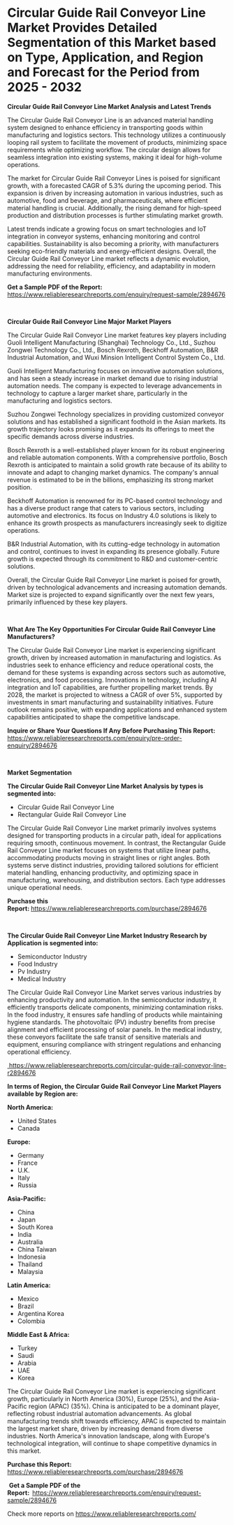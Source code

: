 <p><h1>Circular Guide Rail Conveyor Line Market Provides Detailed Segmentation of this Market based on Type, Application, and Region and Forecast for the Period from 2025 - 2032</h1></p><p><strong>Circular Guide Rail Conveyor Line Market Analysis and Latest Trends</strong></p>
<p><p>The Circular Guide Rail Conveyor Line is an advanced material handling system designed to enhance efficiency in transporting goods within manufacturing and logistics sectors. This technology utilizes a continuously looping rail system to facilitate the movement of products, minimizing space requirements while optimizing workflow. The circular design allows for seamless integration into existing systems, making it ideal for high-volume operations.</p><p>The market for Circular Guide Rail Conveyor Lines is poised for significant growth, with a forecasted CAGR of 5.3% during the upcoming period. This expansion is driven by increasing automation in various industries, such as automotive, food and beverage, and pharmaceuticals, where efficient material handling is crucial. Additionally, the rising demand for high-speed production and distribution processes is further stimulating market growth.</p><p>Latest trends indicate a growing focus on smart technologies and IoT integration in conveyor systems, enhancing monitoring and control capabilities. Sustainability is also becoming a priority, with manufacturers seeking eco-friendly materials and energy-efficient designs. Overall, the Circular Guide Rail Conveyor Line market reflects a dynamic evolution, addressing the need for reliability, efficiency, and adaptability in modern manufacturing environments.</p></p>
<p><strong>Get a Sample PDF of the Report:&nbsp;</strong> <a href="https://www.reliableresearchreports.com/enquiry/request-sample/2894676?utm_campaign=2657&utm_medium=2&utm_source=Github&utm_content=ia&utm_term=15032025&utm_id=circular-guide-rail-conveyor-line">https://www.reliableresearchreports.com/enquiry/request-sample/2894676</a></p>
<p>&nbsp;</p>
<p><strong>Circular Guide Rail Conveyor Line Major Market Players</strong></p>
<p><p>The Circular Guide Rail Conveyor Line market features key players including Guoli Intelligent Manufacturing (Shanghai) Technology Co., Ltd., Suzhou Zongwei Technology Co., Ltd., Bosch Rexroth, Beckhoff Automation, B&R Industrial Automation, and Wuxi Minsion Intelligent Control System Co., Ltd. </p><p>Guoli Intelligent Manufacturing focuses on innovative automation solutions, and has seen a steady increase in market demand due to rising industrial automation needs. The company is expected to leverage advancements in technology to capture a larger market share, particularly in the manufacturing and logistics sectors.</p><p>Suzhou Zongwei Technology specializes in providing customized conveyor solutions and has established a significant foothold in the Asian markets. Its growth trajectory looks promising as it expands its offerings to meet the specific demands across diverse industries.</p><p>Bosch Rexroth is a well-established player known for its robust engineering and reliable automation components. With a comprehensive portfolio, Bosch Rexroth is anticipated to maintain a solid growth rate because of its ability to innovate and adapt to changing market dynamics. The company's annual revenue is estimated to be in the billions, emphasizing its strong market position.</p><p>Beckhoff Automation is renowned for its PC-based control technology and has a diverse product range that caters to various sectors, including automotive and electronics. Its focus on Industry 4.0 solutions is likely to enhance its growth prospects as manufacturers increasingly seek to digitize operations.</p><p>B&R Industrial Automation, with its cutting-edge technology in automation and control, continues to invest in expanding its presence globally. Future growth is expected through its commitment to R&D and customer-centric solutions.</p><p>Overall, the Circular Guide Rail Conveyor Line market is poised for growth, driven by technological advancements and increasing automation demands. Market size is projected to expand significantly over the next few years, primarily influenced by these key players.</p></p>
<p>&nbsp;</p>
<p><strong>What Are The Key Opportunities For Circular Guide Rail Conveyor Line Manufacturers?</strong></p>
<p><p>The Circular Guide Rail Conveyor Line market is experiencing significant growth, driven by increased automation in manufacturing and logistics. As industries seek to enhance efficiency and reduce operational costs, the demand for these systems is expanding across sectors such as automotive, electronics, and food processing. Innovations in technology, including AI integration and IoT capabilities, are further propelling market trends. By 2028, the market is projected to witness a CAGR of over 5%, supported by investments in smart manufacturing and sustainability initiatives. Future outlook remains positive, with expanding applications and enhanced system capabilities anticipated to shape the competitive landscape.</p></p>
<p><strong>Inquire or Share Your Questions If Any Before Purchasing This Report:</strong> <a href="https://www.reliableresearchreports.com/enquiry/pre-order-enquiry/2894676?utm_campaign=2657&utm_medium=2&utm_source=Github&utm_content=ia&utm_term=15032025&utm_id=circular-guide-rail-conveyor-line">https://www.reliableresearchreports.com/enquiry/pre-order-enquiry/2894676</a></p>
<p>&nbsp;</p>
<p><strong>Market Segmentation</strong></p>
<p><strong>The Circular Guide Rail Conveyor Line Market Analysis by types is segmented into:</strong></p>
<p><ul><li>Circular Guide Rail Conveyor Line</li><li>Rectangular Guide Rail Conveyor Line</li></ul></p>
<p><p>The Circular Guide Rail Conveyor Line market primarily involves systems designed for transporting products in a circular path, ideal for applications requiring smooth, continuous movement. In contrast, the Rectangular Guide Rail Conveyor Line market focuses on systems that utilize linear paths, accommodating products moving in straight lines or right angles. Both systems serve distinct industries, providing tailored solutions for efficient material handling, enhancing productivity, and optimizing space in manufacturing, warehousing, and distribution sectors. Each type addresses unique operational needs.</p></p>
<p><strong>Purchase this Report:&nbsp;</strong><a href="https://www.reliableresearchreports.com/purchase/2894676?utm_campaign=2657&utm_medium=2&utm_source=Github&utm_content=ia&utm_term=15032025&utm_id=circular-guide-rail-conveyor-line">https://www.reliableresearchreports.com/purchase/2894676</a></p>
<p>&nbsp;</p>
<p><strong>The Circular Guide Rail Conveyor Line Market Industry Research by Application is segmented into:</strong></p>
<p><ul><li>Semiconductor Industry</li><li>Food Industry</li><li>Pv Industry</li><li>Medical Industry</li></ul></p>
<p><p>The Circular Guide Rail Conveyor Line Market serves various industries by enhancing productivity and automation. In the semiconductor industry, it efficiently transports delicate components, minimizing contamination risks. In the food industry, it ensures safe handling of products while maintaining hygiene standards. The photovoltaic (PV) industry benefits from precise alignment and efficient processing of solar panels. In the medical industry, these conveyors facilitate the safe transit of sensitive materials and equipment, ensuring compliance with stringent regulations and enhancing operational efficiency.</p></p>
<p><a href="https://www.reliableresearchreports.com/circular-guide-rail-conveyor-line-r2894676?utm_campaign=2657&utm_medium=2&utm_source=Github&utm_content=ia&utm_term=15032025&utm_id=circular-guide-rail-conveyor-line">&nbsp;https://www.reliableresearchreports.com/circular-guide-rail-conveyor-line-r2894676</a></p>
<p><strong>In terms of Region, the Circular Guide Rail Conveyor Line Market Players available by Region are:</strong></p>
<p>
    <p> <strong> North America: </strong>
        <ul>
            <li>United States</li>
            <li>Canada</li>
        </ul>
        </p> 
    <p> <strong> Europe: </strong>
        <ul>
            <li>Germany</li>
            <li>France</li>
            <li>U.K.</li>
            <li>Italy</li>
            <li>Russia</li>
        </ul>
        </p> 
    <p> <strong> Asia-Pacific: </strong>
        <ul>
            <li>China</li>
            <li>Japan</li>
            <li>South Korea</li>
            <li>India</li>
            <li>Australia</li>
            <li>China Taiwan</li>
            <li>Indonesia</li>
            <li>Thailand</li>
            <li>Malaysia</li>
        </ul>
        </p> 
    <p> <strong> Latin America: </strong>
        <ul>
            <li>Mexico</li>
            <li>Brazil</li>
            <li>Argentina Korea</li>
            <li>Colombia</li>
        </ul>
        </p> 
    <p> <strong> Middle East & Africa: </strong>
        <ul>
            <li>Turkey</li>
            <li>Saudi</li>
            <li>Arabia</li>
            <li>UAE</li>
            <li>Korea</li>
        </ul>
    </p>
    </p>
<p><p>The Circular Guide Rail Conveyor Line market is experiencing significant growth, particularly in North America (30%), Europe (25%), and the Asia-Pacific region (APAC) (35%). China is anticipated to be a dominant player, reflecting robust industrial automation advancements. As global manufacturing trends shift towards efficiency, APAC is expected to maintain the largest market share, driven by increasing demand from diverse industries. North America's innovation landscape, along with Europe's technological integration, will continue to shape competitive dynamics in this market.</p></p>
<p><strong>Purchase this Report: </strong><a href="https://www.reliableresearchreports.com/purchase/2894676?utm_campaign=2657&utm_medium=2&utm_source=Github&utm_content=ia&utm_term=15032025&utm_id=circular-guide-rail-conveyor-line">https://www.reliableresearchreports.com/purchase/2894676</a></p>
<p>&nbsp;<strong>Get a Sample PDF of the Report:&nbsp;&nbsp;</strong><a href="https://www.reliableresearchreports.com/enquiry/request-sample/2894676?utm_campaign=2657&utm_medium=2&utm_source=Github&utm_content=ia&utm_term=15032025&utm_id=circular-guide-rail-conveyor-line">https://www.reliableresearchreports.com/enquiry/request-sample/2894676</a></p>
<p><strong></strong></p>
<p>Check more reports on <a href="https://www.reliableresearchreports.com/?utm_campaign=2657&utm_medium=2&utm_source=Github&utm_content=ia&utm_term=15032025&utm_id=circular-guide-rail-conveyor-line">https://www.reliableresearchreports.com/</a></p>